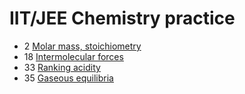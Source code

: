 # IIT/JEE Chemistry practice

- 2 [Molar mass, stoichiometry](molar-mass-stoichiometry)
- 18 [Intermolecular forces](intermolecular-forces)
- 33 [Ranking acidity](ranking-acidity)
- 35 [Gaseous equilibria](gaseous-equilibria)